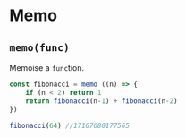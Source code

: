# Memo

## `memo(func)`
Memoise a `func`tion.
```javascript
const fibonacci = memo ((n) => {
	if (n < 2) return 1
	return fibonacci(n-1) + fibonacci(n-2)
})

fibonacci(64) //17167680177565
```
